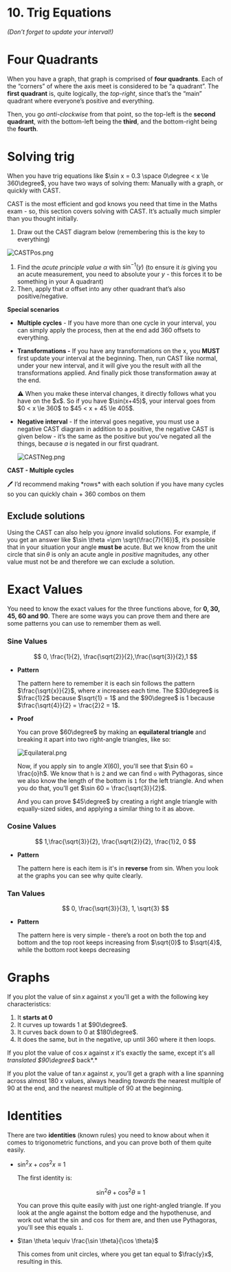 # 10. Trig Equations

*(Don’t forget to update your interval!)*

# Four Quadrants

When you have a graph, that graph is comprised of **four quadrants**. Each of the “corners” of where the axis meet is considered to be “a quadrant”. The **first quadrant** is, quite logically, the *top-right*, since that’s the “main” quadrant where everyone’s positive and everything.

Then, you go *anti-clockwise* from that point, so the top-left is the **second quadrant**, with the bottom-left being the **third**, and the bottom-right being the **fourth**.

# Solving trig

When you have trig equations like $\sin x = 0.3 \space 0\degree < x \le 360\degree$, you have two ways of solving them: Manually with a graph, or quickly with CAST.

CAST is the most efficient and god knows you need that time in the Maths exam - so, this section covers solving with CAST. It’s actually much simpler than you thought initially.

1. Draw out the CAST diagram below (remembering this is the key to everything)

![CASTPos.png](10%20Trig%20Equations%2016b133024c9443859a7194d8141f538e/CASTPos.png)

1. Find the *acute principle value* $\alpha$ with $\sin^{-1}(y)$ (to ensure it *is* giving you an acute measurement, you need to absolute your $y$ - this forces it to be something in your A quadrant)
2. Then, apply that $\alpha$ offset into any other quadrant that’s also positive/negative. 

**Special scenarios**

- **Multiple cycles** - If you have more than one cycle in your interval, you can simply apply the process, then at the end add 360 offsets to everything.
- **Transformations -** If you have any transformations on the x, you **MUST** first update your interval at the beginning. Then, run CAST like normal, under your new interval, and it will give you the result *with* all the transformations applied. And finally pick those transformation away at the end.
    
    <aside>
    ⚠️ When you make these interval changes, it directly follows what you have on the $x$. So if you have $\sin(x+45)$, your interval goes from $0 < x \le 360$ to $45 < x + 45 \le 405$.
    
    </aside>
    
- **Negative interval** - If the interval goes negative, you must use a negative CAST diagram in addition to a positive, the negative CAST is given below - it’s the same as the positive but you’ve negated all the things, because $a$ is negated in our first quadrant.
    
    ![CASTNeg.png](10%20Trig%20Equations%2016b133024c9443859a7194d8141f538e/CASTNeg.png)
    

**CAST - Multiple cycles**

<aside>
🖊️ I’d recommend making *rows* with each solution if you have many cycles so you can quickly chain + 360 combos on them

</aside>

## Exclude solutions

Using the CAST can also help you *ignore* invalid solutions. For example, if you get an answer like $\sin \theta =\pm \sqrt{\frac{7}{16}}$, it’s possible that in your situation your angle **must be** acute. But we know from the unit circle that $\sin \theta$ is only an acute angle in *positive* magnitudes, any other value must not be and therefore we can exclude a solution.

# Exact Values

You need to know the exact values for the three functions above, for **0, 30, 45, 60 and 90**. There are some ways you can prove them and there are some patterns you can use to remember them as well.

### Sine Values

$$
0, \frac{1}{2}, \frac{\sqrt{2}}{2},\frac{\sqrt{3}}{2},1
$$

- **Pattern**
    
    The pattern here to remember it is each sin follows the pattern $\frac{\sqrt{x}}{2}$, where $x$ increases each time. The $30\degree$ is $\frac{1}2$ because $\sqrt{1} = 1$ and the $90\degree$ is $1$ because $\frac{\sqrt{4}}{2} = \frac{2}2 = 1$.
    
- **Proof**
    
    You can prove $60\degree$ by making an **equilateral triangle** and breaking it apart into two right-angle triangles, like so:
    
    ![Equilateral.png](10%20Trig%20Equations%2016b133024c9443859a7194d8141f538e/Equilateral.png)
    
    Now, if you apply $\sin$ to angle $X (60)$, you'll see that $\sin 60 = \frac{o}h$. We know that `h` is `2` and we can find `o` with Pythagoras, since we also know the length of the bottom is `1` for the left triangle. And when you do that, you'll get $\sin 60 = \frac{\sqrt{3}}{2}$.
    
    And you can prove $45\degree$ by creating a right angle triangle with equally-sized sides, and applying a similar thing to it as above.
    

### Cosine Values

$$
1,\frac{\sqrt{3}}{2}, \frac{\sqrt{2}}{2}, \frac{1}2, 0
$$

- **Pattern**
    
    The pattern here is each item is it's in **reverse** from sin. When you look at the graphs you can see why quite clearly.
    

### Tan Values

$$
0, \frac{\sqrt{3}}{3}, 1, \sqrt{3}
$$

- **Pattern**
    
    The pattern here is very simple - there’s a root on both the top and bottom and the top root keeps increasing from $\sqrt{0}$  to $\sqrt{4}$, while the bottom root keeps decreasing
    

# Graphs

If you plot the value of $\sin x$ against $x$ you'll get a with the following key characteristics:

1. It **starts at 0**
2. It curves up towards 1 at $90\degree$.
3. It curves back down to 0 at $180\degree$.
4. It does the same, but in the negative, up until $360$ where it then loops.

If you plot the value of $\cos x$ against $x$ it's exactly the same, except it's all *translated $90\degree$* back*.*

If you plot the value of $\tan x$ against $x$, you’ll get a graph with a line spanning across almost 180 x values, always heading *towards* the nearest multiple of 90 at the end, and the nearest multiple of 90 at the beginning.

# Identities

There are two **identities** (known rules) you need to know about when it comes to trigonometric functions, and you can prove both of them quite easily.

- $\sin^2x + cos^2x \equiv 1$
    
    The first identity is:
    
    $$
    \sin^2\theta + \cos ^2\theta \equiv 1
    $$
    
    You can prove this quite easily with just one right-angled triangle. If you look at the angle against the bottom edge and the hypothenuse, and work out what the $\sin$ and $\cos$ for them are, and then use Pythagoras, you'll see this equals `1`.
    
- $\tan \theta \equiv \frac{\sin \theta}{\cos \theta}$
    
    This comes from unit circles, where you get tan equal to $\frac{y}x$, resulting in this.